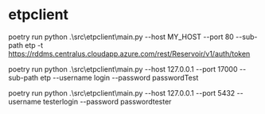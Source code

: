 <!--
Copyright (c) 2022-2023 Geosiris.
SPDX-License-Identifier: Apache-2.0
-->
# etpclient

poetry run python .\src\etpclient\main.py --host MY_HOST --port 80 --sub-path etp  -t https://rddms.centralus.cloudapp.azure.com/rest/Reservoir/v1/auth/token

poetry run python .\src\etpclient\main.py --host 127.0.0.1 --port 17000 --sub-path etp --username login --password passwordTest

poetry run python .\src\etpclient\main.py --host 127.0.0.1 --port 5432 --username testerlogin --password passwordtester